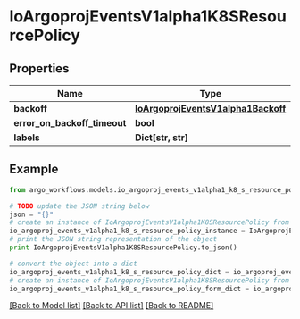# IoArgoprojEventsV1alpha1K8SResourcePolicy


## Properties

Name | Type | Description | Notes
------------ | ------------- | ------------- | -------------
**backoff** | [**IoArgoprojEventsV1alpha1Backoff**](IoArgoprojEventsV1alpha1Backoff.md) |  | [optional] 
**error_on_backoff_timeout** | **bool** |  | [optional] 
**labels** | **Dict[str, str]** |  | [optional] 

## Example

```python
from argo_workflows.models.io_argoproj_events_v1alpha1_k8_s_resource_policy import IoArgoprojEventsV1alpha1K8SResourcePolicy

# TODO update the JSON string below
json = "{}"
# create an instance of IoArgoprojEventsV1alpha1K8SResourcePolicy from a JSON string
io_argoproj_events_v1alpha1_k8_s_resource_policy_instance = IoArgoprojEventsV1alpha1K8SResourcePolicy.from_json(json)
# print the JSON string representation of the object
print IoArgoprojEventsV1alpha1K8SResourcePolicy.to_json()

# convert the object into a dict
io_argoproj_events_v1alpha1_k8_s_resource_policy_dict = io_argoproj_events_v1alpha1_k8_s_resource_policy_instance.to_dict()
# create an instance of IoArgoprojEventsV1alpha1K8SResourcePolicy from a dict
io_argoproj_events_v1alpha1_k8_s_resource_policy_form_dict = io_argoproj_events_v1alpha1_k8_s_resource_policy.from_dict(io_argoproj_events_v1alpha1_k8_s_resource_policy_dict)
```
[[Back to Model list]](../README.md#documentation-for-models) [[Back to API list]](../README.md#documentation-for-api-endpoints) [[Back to README]](../README.md)


